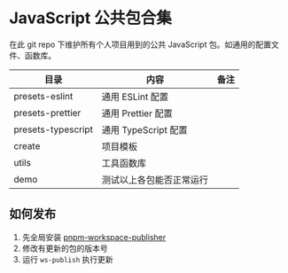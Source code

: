 # JavaScript 公共包合集

在此 git repo 下维护所有个人项目用到的公共 JavaScript 包。如通用的配置文件、函数库。

| 目录               | 内容                     | 备注 |
| ------------------ | ------------------------ | ---- |
| presets-eslint     | 通用 ESLint 配置         |      |
| presets-prettier   | 通用 Prettier 配置       |      |
| presets-typescript | 通用 TypeScript 配置     |      |
| create             | 项目模板                 |      |
| utils              | 工具函数库               |      |
| demo               | 测试以上各包能否正常运行 |      |

## 如何发布

1. 先全局安装 [pnpm-workspace-publisher](https://github.com/anjianshi/pnpm-workspace-publisher)
2. 修改有更新的包的版本号
3. 运行 `ws-publish` 执行更新
